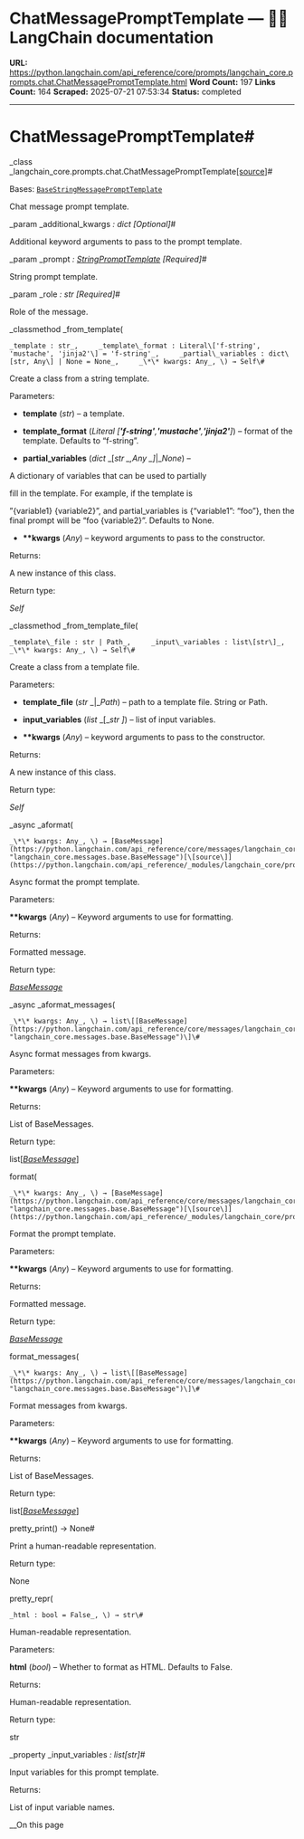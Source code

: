 # ChatMessagePromptTemplate — 🦜🔗 LangChain  documentation

**URL:** https://python.langchain.com/api_reference/core/prompts/langchain_core.prompts.chat.ChatMessagePromptTemplate.html
**Word Count:** 197
**Links Count:** 164
**Scraped:** 2025-07-21 07:53:34
**Status:** completed

---

# ChatMessagePromptTemplate\#

_class _langchain\_core.prompts.chat.ChatMessagePromptTemplate[\[source\]](https://python.langchain.com/api_reference/_modules/langchain_core/prompts/chat.html#ChatMessagePromptTemplate)\#     

Bases: [`BaseStringMessagePromptTemplate`](https://python.langchain.com/api_reference/core/prompts/langchain_core.prompts.chat.BaseStringMessagePromptTemplate.html#langchain_core.prompts.chat.BaseStringMessagePromptTemplate "langchain_core.prompts.chat.BaseStringMessagePromptTemplate")

Chat message prompt template.

_param _additional\_kwargs _: dict_ _\[Optional\]_\#     

Additional keyword arguments to pass to the prompt template.

_param _prompt _: [StringPromptTemplate](https://python.langchain.com/api_reference/core/prompts/langchain_core.prompts.string.StringPromptTemplate.html#langchain_core.prompts.string.StringPromptTemplate "langchain_core.prompts.string.StringPromptTemplate")_ _\[Required\]_\#     

String prompt template.

_param _role _: str_ _\[Required\]_\#     

Role of the message.

_classmethod _from\_template\(

    _template : str_,     _template\_format : Literal\['f-string', 'mustache', 'jinja2'\] = 'f-string'_,     _partial\_variables : dict\[str, Any\] | None = None_,     _\*\* kwargs: Any_, \) → Self\#     

Create a class from a string template.

Parameters:     

  * **template** \(_str_\) – a template.

  * **template\_format** \(_Literal_ _\[__'f-string'__,__'mustache'__,__'jinja2'__\]_\) – format of the template. Defaults to “f-string”.

  * **partial\_variables** \(_dict_ _\[__str_ _,__Any_ _\]__|__None_\) – 

A dictionary of variables that can be used to partially     

fill in the template. For example, if the template is

”\{variable1\} \{variable2\}”, and partial\_variables is \{“variable1”: “foo”\}, then the final prompt will be “foo \{variable2\}”. Defaults to None.

  * **\*\*kwargs** \(_Any_\) – keyword arguments to pass to the constructor.

Returns:     

A new instance of this class.

Return type:     

_Self_

_classmethod _from\_template\_file\(

    _template\_file : str | Path_,     _input\_variables : list\[str\]_,     _\*\* kwargs: Any_, \) → Self\#     

Create a class from a template file.

Parameters:     

  * **template\_file** \(_str_ _|__Path_\) – path to a template file. String or Path.

  * **input\_variables** \(_list_ _\[__str_ _\]_\) – list of input variables.

  * **\*\*kwargs** \(_Any_\) – keyword arguments to pass to the constructor.

Returns:     

A new instance of this class.

Return type:     

_Self_

_async _aformat\(

    _\*\* kwargs: Any_, \) → [BaseMessage](https://python.langchain.com/api_reference/core/messages/langchain_core.messages.base.BaseMessage.html#langchain_core.messages.base.BaseMessage "langchain_core.messages.base.BaseMessage")[\[source\]](https://python.langchain.com/api_reference/_modules/langchain_core/prompts/chat.html#ChatMessagePromptTemplate.aformat)\#     

Async format the prompt template.

Parameters:     

**\*\*kwargs** \(_Any_\) – Keyword arguments to use for formatting.

Returns:     

Formatted message.

Return type:     

[_BaseMessage_](https://python.langchain.com/api_reference/core/messages/langchain_core.messages.base.BaseMessage.html#langchain_core.messages.base.BaseMessage "langchain_core.messages.base.BaseMessage")

_async _aformat\_messages\(

    _\*\* kwargs: Any_, \) → list\[[BaseMessage](https://python.langchain.com/api_reference/core/messages/langchain_core.messages.base.BaseMessage.html#langchain_core.messages.base.BaseMessage "langchain_core.messages.base.BaseMessage")\]\#     

Async format messages from kwargs.

Parameters:     

**\*\*kwargs** \(_Any_\) – Keyword arguments to use for formatting.

Returns:     

List of BaseMessages.

Return type:     

list\[[_BaseMessage_](https://python.langchain.com/api_reference/core/messages/langchain_core.messages.base.BaseMessage.html#langchain_core.messages.base.BaseMessage "langchain_core.messages.base.BaseMessage")\]

format\(

    _\*\* kwargs: Any_, \) → [BaseMessage](https://python.langchain.com/api_reference/core/messages/langchain_core.messages.base.BaseMessage.html#langchain_core.messages.base.BaseMessage "langchain_core.messages.base.BaseMessage")[\[source\]](https://python.langchain.com/api_reference/_modules/langchain_core/prompts/chat.html#ChatMessagePromptTemplate.format)\#     

Format the prompt template.

Parameters:     

**\*\*kwargs** \(_Any_\) – Keyword arguments to use for formatting.

Returns:     

Formatted message.

Return type:     

[_BaseMessage_](https://python.langchain.com/api_reference/core/messages/langchain_core.messages.base.BaseMessage.html#langchain_core.messages.base.BaseMessage "langchain_core.messages.base.BaseMessage")

format\_messages\(

    _\*\* kwargs: Any_, \) → list\[[BaseMessage](https://python.langchain.com/api_reference/core/messages/langchain_core.messages.base.BaseMessage.html#langchain_core.messages.base.BaseMessage "langchain_core.messages.base.BaseMessage")\]\#     

Format messages from kwargs.

Parameters:     

**\*\*kwargs** \(_Any_\) – Keyword arguments to use for formatting.

Returns:     

List of BaseMessages.

Return type:     

list\[[_BaseMessage_](https://python.langchain.com/api_reference/core/messages/langchain_core.messages.base.BaseMessage.html#langchain_core.messages.base.BaseMessage "langchain_core.messages.base.BaseMessage")\]

pretty\_print\(\) → None\#     

Print a human-readable representation.

Return type:     

None

pretty\_repr\(

    _html : bool = False_, \) → str\#     

Human-readable representation.

Parameters:     

**html** \(_bool_\) – Whether to format as HTML. Defaults to False.

Returns:     

Human-readable representation.

Return type:     

str

_property _input\_variables _: list\[str\]_\#     

Input variables for this prompt template.

Returns:     

List of input variable names.

__On this page